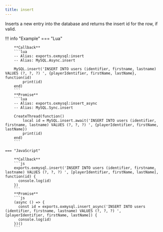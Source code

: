 ```yaml
---
title: insert
---
```

Inserts a new entry into the database and returns the insert id for the row, if valid.

!!! info "Example"
	=== "Lua"

		**Callback**
		```lua
		-- Alias: exports.oxmysql:insert
		-- Alias: MySQL.Async.insert

		MySQL.insert('INSERT INTO users (identifier, firstname, lastname) VALUES (?, ?, ?) ', {playerIdentifier, firstName, lastName}, function(id)
			print(id)
		end)
		```
		**Promise**
		```lua
		-- Alias: exports.oxmysql:insert_async
		-- Alias: MySQL.Sync.insert

		CreateThread(function()
			local id = MySQL.insert.await('INSERT INTO users (identifier, firstname, lastname) VALUES (?, ?, ?) ', {playerIdentifier, firstName, lastName})
			print(id)
		end)
		```

	=== "JavaScript"

		**Callback**
		```js
		exports.oxmysql.insert('INSERT INTO users (identifier, firstname, lastname) VALUES (?, ?, ?) ', [playerIdentifier, firstName, lastName], function(id) {
		  console.log(id)
		})
		```
		**Promise**
		```js
		(async () => {
		  const id = exports.oxmysql.insert_async('INSERT INTO users (identifier, firstname, lastname) VALUES (?, ?, ?) ', [playerIdentifier, firstName, lastName]) {
		  console.log(id)
		})()
		```